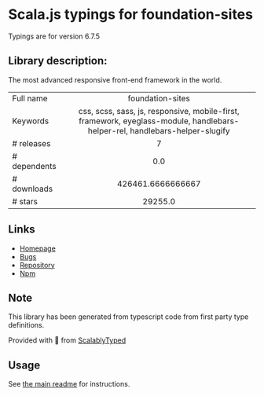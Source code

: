 
# Scala.js typings for foundation-sites

Typings are for version 6.7.5

## Library description:
The most advanced responsive front-end framework in the world.

|                    |                 |
| ------------------ | :-------------: |
| Full name          | foundation-sites |
| Keywords           | css, scss, sass, js, responsive, mobile-first, framework, eyeglass-module, handlebars-helper-rel, handlebars-helper-slugify |
| # releases         | 7 |
| # dependents       | 0.0 |
| # downloads        | 426461.6666666667 |
| # stars            | 29255.0 |

## Links
- [Homepage](https://get.foundation/sites)
- [Bugs](https://github.com/foundation/foundation-sites/issues)
- [Repository](https://github.com/foundation/foundation-sites)
- [Npm](https://www.npmjs.com/package/foundation-sites)
    


## Note
This library has been generated from typescript code from first party type definitions.

Provided with :purple_heart: from [ScalablyTyped](https://github.com/oyvindberg/ScalablyTyped)

## Usage
See [the main readme](../../readme.md) for instructions.


